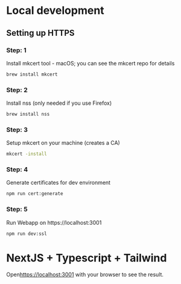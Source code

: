 # Local development

## Setting up HTTPS
### Step: 1
Install mkcert tool - macOS; you can see the mkcert repo for details
```bash
brew install mkcert
```

### Step: 2
Install nss (only needed if you use Firefox)
```bash
brew install nss
```

### Step: 3
Setup mkcert on your machine (creates a CA)
```bash
mkcert -install
```

### Step: 4
Generate certificates for dev environment
```bash
npm run cert:generate
```

### Step: 5
Run Webapp on https://localhost:3001
```bash
npm run dev:ssl
```


# NextJS + Typescript + Tailwind

Open[https://localhost:3001](https://localhost:3001) with your browser to see the result.


